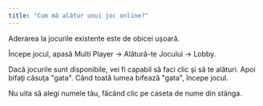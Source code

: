 ```yaml
---
title: "Cum mă alătur unui joc online?"
---
```


Aderarea la jocurile existente este de obicei ușoară.

Începe jocul, apasă Multi Player → Alătură-te Jocului → Lobby.

Dacă jocurile sunt disponibile, vei fi capabil să faci clic și să te alături. Apoi bifaţi căsuţa "gata". Când toată lumea bifează "gata", începe jocul.

Nu uita să alegi numele tău, făcând clic pe caseta de nume din stânga. 
